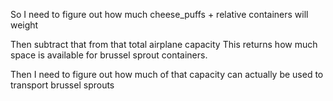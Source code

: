 So I need to figure out how much cheese_puffs + relative
containers will weight

Then subtract that from that total airplane capacity  This
returns how much space is available for brussel sprout
containers.

Then I need to figure out how much of that capacity can
actually be used to transport brussel sprouts
